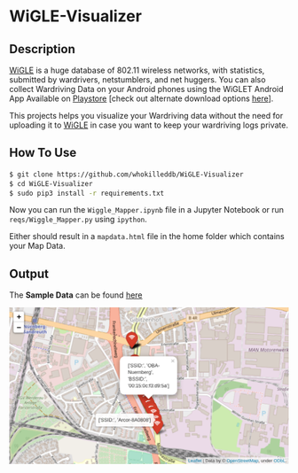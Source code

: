 # WiGLE-Visualizer

## Description
[WiGLE](https://www.wigle.net/) is a huge database of 802.11 wireless networks, with statistics, submitted by wardrivers, netstumblers, and net huggers. You can also collect Wardriving Data on your Android phones using the WiGLET Android App Available on [Playstore](https://play.google.com/store/apps/details?id=net.wigle.wigleandroid) [check out alternate download options [here](https://wigle.net/tools)].

This projects helps you visualize your Wardriving data without the need for uploading it to [WiGLE](https://www.wigle.net/) in case you want to keep your wardriving logs private.

## How To Use
```bash
$ git clone https://github.com/whokilleddb/WiGLE-Visualizer
$ cd WiGLE-Visualizer
$ sudo pip3 install -r requirements.txt
```
Now you can run the  `Wiggle_Mapper.ipynb` file in a Jupyter Notebook or run `reqs/Wiggle_Mapper.py` using `ipython`.

Either should result in a `mapdata.html` file in the home folder which contains your Map Data.

## Output
The **Sample Data** can be found [here](https://wigle.net/phpbb/viewtopic.php?t=1670)

![](images/wiglet.png)
